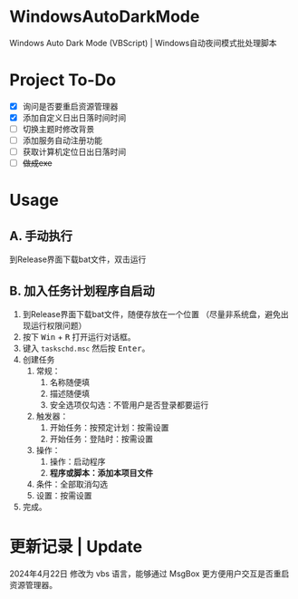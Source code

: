 # WindowsAutoDarkMode
Windows Auto Dark Mode (VBScript) | Windows自动夜间模式批处理脚本

# Project To-Do
- [x] 询问是否要重启资源管理器
- [x] 添加自定义日出日落时间时间
- [ ] 切换主题时修改背景
- [ ] 添加服务自动注册功能
- [ ] 获取计算机定位日出日落时间
- [ ] ~~做成exe~~

# Usage
## A. 手动执行
到Release界面下载bat文件，双击运行
## B. 加入任务计划程序自启动
1. 到Release界面下载bat文件，随便存放在一个位置
（尽量非系统盘，避免出现运行权限问题）
2. 按下 <kbd>Win</kbd> + <kbd>R</kbd> 打开运行对话框。
3. 键入 `taskschd.msc` 然后按 <kbd>Enter</kbd>。
4. 创建任务
   1. 常规：
      1. 名称随便填
      2. 描述随便填
      3. 安全选项仅勾选：不管用户是否登录都要运行
   2. 触发器：
      1. 开始任务：按预定计划：按需设置
      2. 开始任务：登陆时：按需设置
   3. 操作：
      1. 操作：启动程序
      2. **程序或脚本：添加本项目文件**
   4. 条件：全部取消勾选
   5. 设置：按需设置
5. 完成。

# 更新记录 | Update
2024年4月22日
修改为 vbs 语言，能够通过 MsgBox 更方便用户交互是否重启资源管理器。